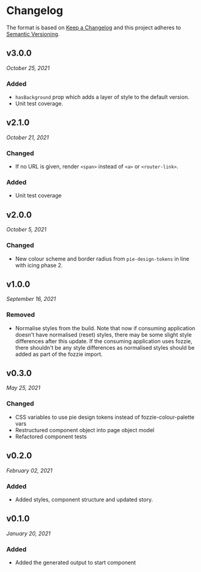 # Changelog

The format is based on [Keep a Changelog](http://keepachangelog.com/en/1.0.0/)
and this project adheres to [Semantic Versioning](http://semver.org/spec/v2.0.0.html).

v3.0.0
------------------------------
*October 25, 2021*

### Added
- `hasBackground` prop which adds a layer of style to the default version.
- Unit test coverage.


v2.1.0
------------------------------
*October 21, 2021*

### Changed
- If no URL is given, render `<span>` instead of `<a>` or `<router-link>`.

### Added
- Unit test coverage


v2.0.0
------------------------------
*October 5, 2021*

### Changed
- New colour scheme and border radius from `pie-design-tokens` in line with icing phase 2.


v1.0.0
------------------------------
*September 16, 2021*

### Removed
- Normalise styles from the build. Note that now if consuming application doesn't have normalised (reset) styles, there may be some slight style differences after this update. If the consuming application uses fozzie, there shouldn't be any style differences as normalised styles should be added as part of the fozzie import.


v0.3.0
------------------------------
*May 25, 2021*

### Changed
- CSS variables to use pie design tokens instead of fozzie-colour-palette vars
- Restructured component object into page object model
- Refactored component tests


v0.2.0
------------------------------
*February 02, 2021*

### Added
- Added styles, component structure and updated story.


v0.1.0
------------------------------
*January 20, 2021*

### Added
- Added the generated output to start component
